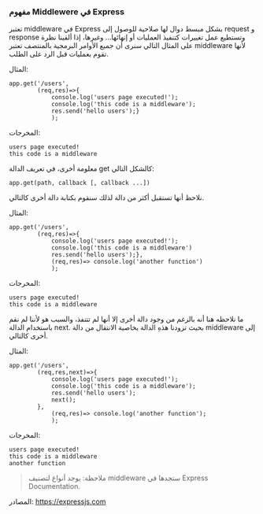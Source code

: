 
### مفهوم Middlewere في Express

تعتبر middleware في Express بشكل مبسط دوال لها صلاحية للوصول إلى request و response وتستطيع عمل تغييرات كتنفيذ العمليات أو إنهائها… وغيرها، إذا ألقينا نظرة على المثال التالي سنرى أن جميع الأوامر البرمجية بالمنتصف تعتبر middleware لأنها تقوم بعمليات قبل الرد على الطلب. 

المثال:

    app.get('/users',
            (req,res)=>{
                console.log('users page executed!');
                console.log('this code is a middleware');
                res.send('hello users');}
                );

المخرجات:

    users page executed!
    this code is a middleware

معلومة أخرى، في تعريف الدالة get كالشكل التالي:

    app.get(path, callback [, callback ...])

نلاحظ أنها تستقبل أكثر من دالة لذلك سنقوم بكتابة دالة أخرى كالتالي.

المثال:

    app.get('/users',
            (req,res)=>{
                console.log('users page executed!');
                console.log('this code is a middleware')
                res.send('hello users');},
                (req,res)=> console.log('another function')
                );

المخرجات:

    users page executed!
    this code is a middleware

ما نلاحظه هنا أنه بالرغم من وجود دالة أخرى إلا أنها لم تتنفذ، والسبب هو لأننا لم نقم باستخدام الدالة next. بحيث تزودنا هذهِ الدالة بخاصية الانتقال من دالة middleware إلى أخرى كالتالي. 

المثال:

    app.get('/users',
            (req,res,next)=>{
                console.log('users page executed!');
                console.log('this code is a middleware');
                res.send('hello users');
                next();
            },
                (req,res)=> console.log('another function');
                );


المخرجات:

    users page executed!
    this code is a middleware
    another function



> ملاحظة:  يوجد أنواع لتصنيف middleware ستجدها في Express Documentation.


المصادر:
https://expressjs.com

